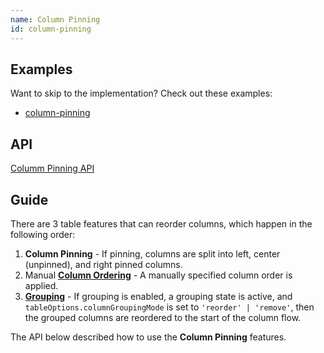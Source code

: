 ```yaml
---
name: Column Pinning
id: column-pinning
---
```


## Examples

Want to skip to the implementation? Check out these examples:

- [column-pinning](../examples/react/column-pinning)

## API

[Columm Pinning API](../api/column-pinning.md)

## Guide

There are 3 table features that can reorder columns, which happen in the following order:

1. **Column Pinning** - If pinning, columns are split into left, center (unpinned), and right pinned columns.
2. Manual [**Column Ordering**](../column-ordering) - A manually specified column order is applied.
3. [**Grouping**](../grouping) - If grouping is enabled, a grouping state is active, and `tableOptions.columnGroupingMode` is set to `'reorder' | 'remove'`, then the grouped columns are reordered to the start of the column flow.

The API below described how to use the **Column Pinning** features.
